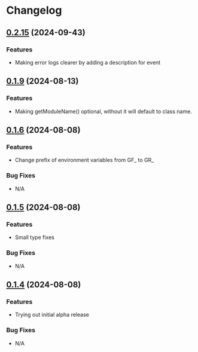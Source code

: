 # Changelog

## [0.2.15](https://github.com/ralphv/gallifrey-rules/compare/v0.1.8...v0.1.9) (2024-09-43)

### Features

* Making error logs clearer by adding a description for event

## [0.1.9](https://github.com/ralphv/gallifrey-rules/compare/v0.1.8...v0.1.9) (2024-08-13)

### Features

* Making getModuleName() optional, without it will default to class name.

## [0.1.6](https://github.com/ralphv/gallifrey-rules/compare/v0.1.5...v0.1.6) (2024-08-08)

### Features

* Change prefix of environment variables from GF_ to GR_

### Bug Fixes

* N/A

## [0.1.5](https://github.com/ralphv/gallifrey-rules/compare/v0.1.4...v0.1.5) (2024-08-08)

### Features

* Small type fixes

### Bug Fixes

* N/A

## [0.1.4](https://github.com/ralphv/gallifrey-rules/compare/v0.1.3...v0.1.4) (2024-08-08)

### Features

* Trying out initial alpha release

### Bug Fixes
 
* N/A
